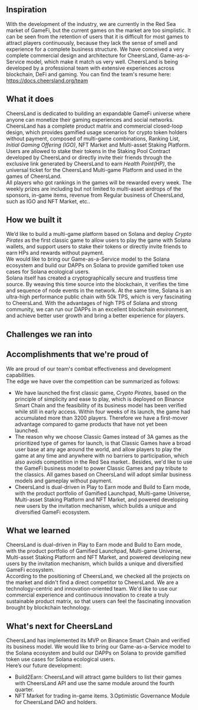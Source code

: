 ## Inspiration
With the development of the industry, we are currently in the Red Sea market of GameFi, but the current games on the market are too simplistic. It can be seen from the retention of users that it is difficult for most games to attract players continuously, because they lack the sense of smell and experience for a complete business structure. We have conceived a very complete commercial design and architecture for CheersLand, Game-as-a-Service model, which make it match us very well. CheersLand is being developed by a professional team with extensive experiences across blockchain, DeFi and gaming. You can find the team's resume here:
https://docs.cheersland.org/team

## What it does
CheersLand is dedicated to building an expandable GameFi universe where anyone can monetize their gaming experiences and social networks.  
CheersLand has a complete product matrix and commercial closed-loop design, which provides gamified usage scenarios for crypto token holders without payment, composed of multi-game combinations, Ranking List, *Initial Gaming Offering (IGO)*, NFT Market and Multi-asset Staking Platform.  
Users are allowed to stake their tokens in the Staking Pool Contract developed by CheersLand or directly invite their friends through the exclusive link generated by CheersLand to earn *Health Point(HP)*, the universal ticket for the CheersLand Multi-game Platform and used in the games of CheersLand.  
All players who got rankings in the games will be rewarded every week. The weekly prizes are including but not limited to multi-asset airdrops of the sponsors, in-game items, revenue from Regular business of CheersLand, such as IGO and NFT Market, etc..

## How we built it
We’d like to build a multi-game platform based on Solana and deploy *Crypto Pirates* as the first classic game to allow users to play the game with Solana wallets, and support users to stake their tokens or directly invite friends to earn HPs and rewards without payment.  
We would like to bring our Game-as-a-Service model to the Solana ecosystem and build our DAPPs on Solana to provide gamified token use cases for Solana ecological users.  
Solana itself has created a cryptographically secure and trustless time source. By weaving this time source into the blockchain, it verifies the time and sequence of node events in the network. At the same time, Solana is an ultra-high performance public chain with 50k TPS, which is very fascinating to CheersLand. With the advantages of high TPS of Solana and strong community, we can run our DAPPs in an excellent blockchain environment, and achieve better user growth and bring a better experience for players.

## Challenges we ran into

## Accomplishments that we're proud of
We are proud of our team's combat effectiveness and development capabilities.  
The edge we have over the competition can be summarized as follows:  
- We have launched the first classic game, *Crypto Pirates*, based on the principle of simplicity and ease to play, which is deployed on Binance Smart Chain and the feasibility of its business model has been verified while still in early access. Within four weeks of its launch, the game had accumulated more than 3200 players. Therefore we have a first-mover advantage compared to game products that have not yet been launched.
- The reason why we choose Classic Games instead of 3A games as the prioritized type of games for launch, is that Classic Games have a broad user base at any age around the world, and allow players to play the game at any time and anywhere with no barriers to participation, which also avoids competition in the Red Sea market.. Besides, we'd like to use the GameFi business model to power Classic Games and pay tribute to the classics. All games based on CheersLand will adopt similar business models and gameplay without payment.
- CheersLand is dual-driven in Play to Earn mode and Build to Earn mode, with the product portfolio of Gamified Launchpad, Multi-game Universe, Multi-asset Staking Platform and NFT Market, and powered developing new users by the invitation mechanism, which builds a unique and diversified GameFi ecosystem.

## What we learned
CheersLand is dual-driven in Play to Earn mode and Build to Earn mode, with the product portfolio of Gamified Launchpad, Multi-game Universe, Multi-asset Staking Platform and NFT Market, and powered developing new users by the invitation mechanism, which builds a unique and diversified GameFi ecosystem.  
According to the positioning of CheersLand, we checked all the projects on the market and didn't find a direct competitor to CheersLand. We are a technology-centric and innovation-oriented team. We'd like to use our commercial experience and continuous innovation to create a truly sustainable product matrix, so that users can feel the fascinating innovation brought by blockchain technology.

## What's next for CheersLand
CheersLand has implemented its MVP on Binance Smart Chain and verified its business model. We would like to bring our Game-as-a-Service model to the Solana ecosystem and build our DAPPs on Solana to provide gamified token use cases for Solana ecological users.  
Here’s our future development:  
- Build2Earn: CheersLand will attract game builders to list their games with CheersLand API and use the same module around the fourth quarter.
- NFT Market for trading in-game items.
3.Optimistic Governance Module for CheersLand DAO and holders.
